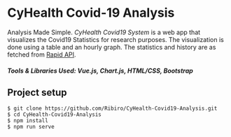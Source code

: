 # CyHealth Covid-19 Analysis
Analysis Made Simple. <i>CyHealth Covid19 System </i> is a web app that visualizes the Covid19 Statistics for research purposes. The visualization is done using a table and an hourly graph. The statistics and history are as fetched from  <a target="_blank" href="https://rapidapi.com/api-sports/api/covid-193/">Rapid API</a>.

##### Tools & Libraries Used: Vue.js, Chart.js, HTML/CSS, Bootstrap

## Project setup
```
$ git clone https://github.com/Ribiro/CyHealth-Covid19-Analysis.git
$ cd CyHealth-Covid19-Analysis
$ npm install
$ npm run serve
```
